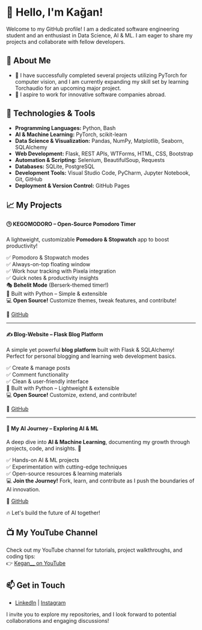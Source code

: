 # 👋 Hello, I'm Kağan!  

Welcome to my GitHub profile! I am a dedicated software engineering student and an enthusiast in Data Science, AI & ML. I am eager to share my projects and collaborate with fellow developers.  

## 🚀 About Me  
- 🌱 I have successfully completed several projects utilizing PyTorch for computer vision, and I am currently expanding my skill set by learning Torchaudio for an upcoming major project.  
- 💼 I aspire to work for innovative software companies abroad.  

## 🔧 Technologies & Tools  
- **Programming Languages:** Python, Bash  
- **AI & Machine Learning:** PyTorch, scikit-learn   
- **Data Science & Visualization:** Pandas, NumPy, Matplotlib, Seaborn, SQLAlchemy
- **Web Development:** Flask, REST APIs, WTForms, HTML, CSS, Bootstrap  
- **Automation & Scripting:** Selenium, BeautifulSoup, Requests  
- **Databases:** SQLite, PostgreSQL  
- **Development Tools:** Visual Studio Code, PyCharm, Jupyter Notebook, Git, GitHub  
- **Deployment & Version Control:** GitHub Pages  

## 📈 My Projects  
#### 🕒 **KEGOMODORO – Open-Source Pomodoro Timer**  
A lightweight, customizable **Pomodoro & Stopwatch** app to boost productivity!  

✅ Pomodoro & Stopwatch modes  
✅ Always-on-top floating window  
✅ Work hour tracking with Pixela integration  
✅ Quick notes & productivity insights  
🎭 **Behelit Mode** (Berserk-themed timer!)  
🐍 Built with Python – Simple & extensible  
💻 **Open Source!** Customize themes, tweak features, and contribute!  

🔗 [GitHub](https://github.com/Kagankakao/KEGOMODORO)  

---  

#### ✍️ **Blog-Website – Flask Blog Platform**  
A simple yet powerful **blog platform** built with Flask & SQLAlchemy!  
Perfect for personal blogging and learning web development basics.  

✅ Create & manage posts  
✅ Comment functionality  
✅ Clean & user-friendly interface  
🐍 Built with Python – Lightweight & extensible  
💻 **Open Source!** Customize, extend, and contribute!  

🔗 [GitHub](https://github.com/Kagankakao/Blog-Website) 

---  

#### 🤖 **My AI Journey – Exploring AI & ML**  
A deep dive into **AI & Machine Learning**, documenting my growth through projects, code, and insights. 🚀  

✅ Hands-on AI & ML projects  
✅ Experimentation with cutting-edge techniques  
✅ Open-source resources & learning materials  
💻 **Join the Journey!** Fork, learn, and contribute as I push the boundaries of AI innovation.  

🔗 [GitHub](https://github.com/Kagankakao/My-AI-Journey)  

🔥 Let's build the future of AI together!

## 📺 My YouTube Channel  
Check out my YouTube channel for tutorials, project walkthroughs, and coding tips:  
👉 [Kegan__ on YouTube](https://www.youtube.com/@Kegan__)  

## 📫 Get in Touch  
- [LinkedIn](https://www.linkedin.com/in/ka%C4%9Fan-ar%C4%B1ba%C5%9F-b8a8b6214/) | [Instagram](https://www.instagram.com/aribaskagan/)  

I invite you to explore my repositories, and I look forward to potential collaborations and engaging discussions!  
